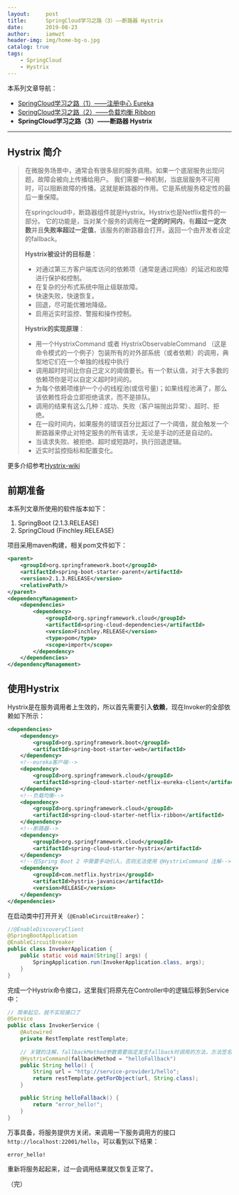 ```yaml
---
layout:     post
title:      SpringCloud学习之路（3）——断路器 Hystrix
date:       2019-08-23
author:     iamwzt
header-img: img/home-bg-o.jpg
catalog: true
tags:
    - SpringCloud
    - Hystrix
---
```


本系列文章导航：
- [SpringCloud学习之路（1）——注册中心 Eureka](https://iamwzt.github.io/2019/08/22/SpringCloud%E5%AD%A6%E4%B9%A0%E4%B9%8B%E8%B7%AF-1-%E6%B3%A8%E5%86%8C%E4%B8%AD%E5%BF%83-Eureka/)
- [SpringCloud学习之路（2）——负载均衡 Ribbon](https://iamwzt.github.io/2019/08/23/SpringCloud%E5%AD%A6%E4%B9%A0%E4%B9%8B%E8%B7%AF-2-%E8%B4%9F%E8%BD%BD%E5%9D%87%E8%A1%A1-Ribbon/)
- **SpringCloud学习之路（3）——断路器 Hystrix**

---

## Hystrix 简介
> 在微服务场景中，通常会有很多层的服务调用。如果一个底层服务出现问题，故障会被向上传播给用户。
我们需要一种机制，当底层服务不可用时，可以阻断故障的传播。这就是断路器的作用。它是系统服务稳定性的最后一重保障。
>
> 在springcloud中，断路器组件就是Hystrix。Hystrix也是Netflix套件的一部分。
它的功能是，当对某个服务的调用在**一定的时间内**，有**超过一定次数**并且**失败率超过一定值**，该服务的断路器会打开。返回一个由开发者设定的fallback。
> 
> **Hystrix被设计的目标是**：
>  
> - 对通过第三方客户端库访问的依赖项（通常是通过网络）的延迟和故障进行保护和控制。
> - 在复杂的分布式系统中阻止级联故障。
> - 快速失败，快速恢复。
> - 回退，尽可能优雅地降级。
> - 启用近实时监控、警报和操作控制。
>
> **Hystrix的实现原理**：
> - 用一个HystrixCommand 或者 HystrixObservableCommand （这是命令模式的一个例子）包装所有的对外部系统（或者依赖）的调用，典型地它们在一个单独的线程中执行
> - 调用超时时间比你自己定义的阈值要长。有一个默认值，对于大多数的依赖项你是可以自定义超时时间的。
> - 为每个依赖项维护一个小的线程池(或信号量)；如果线程池满了，那么该依赖性将会立即拒绝请求，而不是排队。
> - 调用的结果有这么几种：成功、失败（客户端抛出异常）、超时、拒绝。
> - 在一段时间内，如果服务的错误百分比超过了一个阈值，就会触发一个断路器来停止对特定服务的所有请求，无论是手动的还是自动的。
> - 当请求失败、被拒绝、超时或短路时，执行回退逻辑。
> - 近实时监控指标和配置变化。

更多介绍参考[Hystrix-wiki](https://github.com/Netflix/Hystrix/wiki)

## 前期准备
本系列文章所使用的软件版本如下：
1. SpringBoot (2.1.3.RELEASE)
2. SpringCloud (Finchley.RELEASE)

项目采用maven构建，相关pom文件如下：
```xml
<parent>
    <groupId>org.springframework.boot</groupId>
    <artifactId>spring-boot-starter-parent</artifactId>
    <version>2.1.3.RELEASE</version>
    <relativePath/>
</parent>
<dependencyManagement>
    <dependencies>
        <dependency>
            <groupId>org.springframework.cloud</groupId>
            <artifactId>spring-cloud-dependencies</artifactId>
            <version>Finchley.RELEASE</version>
            <type>pom</type>
            <scope>import</scope>
        </dependency>
    </dependencies>
</dependencyManagement>
```

## 使用Hystrix
Hystrix是在服务调用者上生效的，所以首先需要引入**依赖**，现在Invoker的全部依赖如下所示：
```xml
<dependencies>
    <dependency>
        <groupId>org.springframework.boot</groupId>
        <artifactId>spring-boot-starter-web</artifactId>
    </dependency>
    <!--eureka客户端-->
    <dependency>
        <groupId>org.springframework.cloud</groupId>
        <artifactId>spring-cloud-starter-netflix-eureka-client</artifactId>
    </dependency>
    <!--负载均衡-->
    <dependency>
        <groupId>org.springframework.cloud</groupId>
        <artifactId>spring-cloud-starter-netflix-ribbon</artifactId>
    </dependency>
    <!--断路器-->
    <dependency>
        <groupId>org.springframework.cloud</groupId>
        <artifactId>spring-cloud-starter-hystrix</artifactId>
    </dependency>
    <!--在Spring Boot 2 中需要手动引入，否则无法使用 @HystrixCommand 注解-->
    <dependency>
        <groupId>com.netflix.hystrix</groupId>
        <artifactId>hystrix-javanica</artifactId>
        <version>RELEASE</version>
    </dependency>    
</dependencies>
```

在启动类中打开开关（`@EnableCircuitBreaker`）：
```java
//@EnableDiscoveryClient
@SpringBootApplication
@EnableCircuitBreaker
public class InvokerApplication {
    public static void main(String[] args) {
        SpringApplication.run(InvokerApplication.class, args);
    }
}
```

完成一个Hystrix命令接口，这里我们将原先在Controller中的逻辑后移到Service中：
```java
// 简单起见，就不实现接口了
@Service
public class InvokerService {
    @Autowired
    private RestTemplate restTemplate;
    
    // 关键的注解，fallbackMethod参数需要指定发生fallback时调用的方法，方法签名需要和正常方法一致
    @HystrixCommand(fallbackMethod = "helloFallback")
    public String hello() {
        String url = "http://service-provider1/hello";
        return restTemplate.getForObject(url, String.class);
    }

    public String helloFallback() {
        return "error_hello!";
    }
}
```

万事具备，将服务提供方关闭，来调用一下服务调用方的接口 `http://localhost:22001/hello`，可以看到以下结果：
```
error_hello!
```
重新将服务起起来，过一会调用结果就又恢复正常了。

（完）
